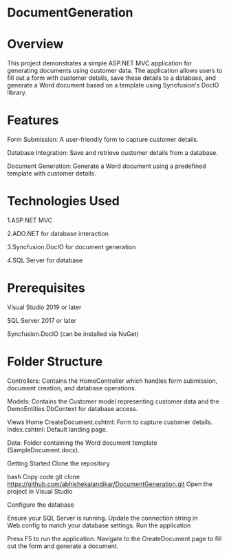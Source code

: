 # DocumentGeneration
# Overview
This project demonstrates a simple ASP.NET MVC application for generating documents using customer data. The application allows users to fill out a form with customer details, save these details to a database, and generate a Word document based on a template using Syncfusion's DocIO library.

# Features
Form Submission: A user-friendly form to capture customer details.

Database Integration: Save and retrieve customer details from a database.

Document Generation: Generate a Word document using a predefined template with customer details.

# Technologies Used
  1.ASP.NET MVC
  
  2.ADO.NET for database interaction
  
  3.Syncfusion.DocIO for document generation
  
  4.SQL Server for database
  
# Prerequisites

Visual Studio 2019 or later

SQL Server 2017 or later

Syncfusion.DocIO (can be installed via NuGet)

# Folder Structure

Controllers: Contains the HomeController which handles form submission, document creation, and database operations.

Models: Contains the Customer model representing customer data and the DemoEntities DbContext for database access.

Views
Home
CreateDocument.cshtml: Form to capture customer details.
Index.cshtml: Default landing page.

Data: Folder containing the Word document template (SampleDocument.docx).

Getting Started
Clone the repository

bash
Copy code
git clone https://github.com/abhishekalandikar/DocumentGeneration.git
Open the project in Visual Studio

Configure the database

Ensure your SQL Server is running.
Update the connection string in Web.config to match your database settings.
Run the application

Press F5 to run the application.
Navigate to the CreateDocument page to fill out the form and generate a document.
